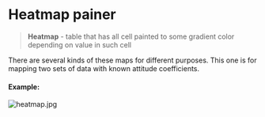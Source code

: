 # Heatmap painer

> **Heatmap** - table that has all cell painted to some gradient color depending on value in such cell

There are several kinds of these maps for different purposes. 
This one is for mapping two sets of data with known attitude coefficients.

#### Example: 

![heatmap.jpg](example)